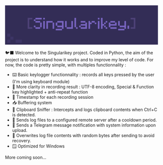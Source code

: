 ![](https://raw.githubusercontent.com/0xMenTa/SingulariKey/refs/heads/main/images/singularikey_banner.png)

🐦‍⬛​ Welcome to the Singularikey project. Coded in Python, the aim of the project is to understand how it works and to improve my level of code. For now, the code is pretty simple, with multiples functionnality :

- ⌨️ Basic keylogger functionnality : records all keys pressed by the user (I'm using keyboard module)
- 📄 More clarity in recording result : UTF-8 encoding, Special & Function key highlighted + anti-repeat function
- 📆 Timestamp for each recording session
- 📥 Buffering system
- 👃 Clipboard Sniffer : Intercepts and logs clipboard contents when Ctrl+C is detected.
- 🚀 Sends log files to a configured remote server after a cooldown period.
- 🚀 Sends a Telegram message notification with system information upon upload.
- 🧼 Overwrites log file contents with random bytes after sending to avoid recovery.
- 🪟 Optimized for Windows

More coming soon...
